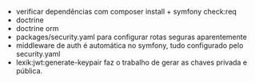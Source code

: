 - verificar dependências com composer install + symfony check:req
- doctrine
- doctrine orm
- packages/security.yaml para configurar rotas seguras aparentemente
- middleware de auth é automática no symfony, tudo configurado pelo security.yaml
- lexik:jwt:generate-keypair faz o trabalho de gerar as chaves privada e pública.
